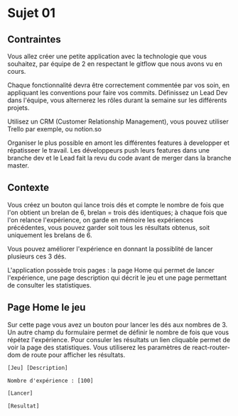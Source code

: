 # Sujet 01

## Contraintes

Vous allez créer une petite application avec la technologie que vous souhaitez, par équipe de 2 en respectant le gitflow que nous avons vu en cours.

Chaque fonctionnalité devra être correctement commentée par vos soin, en appliquant les conventions pour faire vos commits. Définissez un Lead Dev dans l'équipe, vous alternerez les rôles durant la semaine sur les différents projets.


Utilisez un CRM (Customer Relationship Management), vous pouvez utiliser Trello par exemple, ou notion.so


Organiser le plus possible en amont les différentes features à developper et répatisseer le travail. Les développeurs push leurs features dans une branche dev et le Lead fait la revu du code avant de merger dans la branche master.


## Contexte

Vous créez un bouton qui lance trois dés et compte le nombre de fois que l'on obtient un brelan de 6, brelan = trois dés identiques; à chaque fois que l'on relance l'expérience, on garde en mémoire les expériences précédentes, vous pouvez garder soit tous les résultats obtenus, soit uniquement les brelans de 6.

Vous pouvez améliorer l'expérience en donnant la possiblité de lancer plusieurs ces 3 dés.

L'application possède trois pages : la page Home qui permet de lancer l'expérience, une page description qui décrit le jeu et une page permettant de consulter les statistiques.

## Page Home le jeu

Sur cette page vous avez un bouton pour lancer les dés aux nombres de 3. Un autre champ du formulaire permet de définir le nombre de fois que vous répétez l'expérience. Pour consuler les résultats un lien cliquable permet de voir la page des statistiques. Vous utiliserez les paramètres de react-router-dom de route pour afficher les résultats.

```txt
[Jeu] [Description]

Nombre d'expérience : [100]

[Lancer]

[Resultat] 
```
